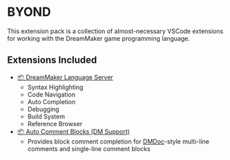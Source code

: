# BYOND
This extension pack is a collection of almost-necessary VSCode extensions for working with the DreamMaker game programming language.

## Extensions Included
- [📦 DreamMaker Language Server](https://marketplace.visualstudio.com/items?itemName=platymuus.dm-langclient)
	- Syntax Highlighting
	- Code Navigation
	- Auto Completion
	- Debugging
	- Build System
	- Reference Browser
- [📦 Auto Comment Blocks (DM Support)](https://marketplace.visualstudio.com/items?itemName=stylemistake.auto-comment-blocks)
	- Provides block comment completion for [DMDoc](https://github.com/SpaceManiac/SpacemanDMM/tree/master/src/dmdoc)-style multi-line comments and single-line comment blocks
